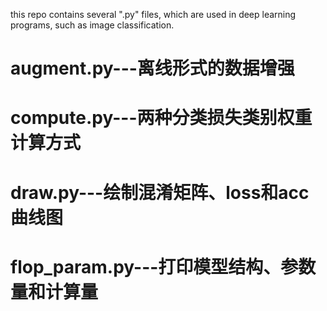 this repo contains several ".py" files, which are used in deep learning programs, such as image classification. 
# augment.py---离线形式的数据增强
# compute.py---两种分类损失类别权重计算方式
# draw.py---绘制混淆矩阵、loss和acc曲线图
# flop_param.py---打印模型结构、参数量和计算量
